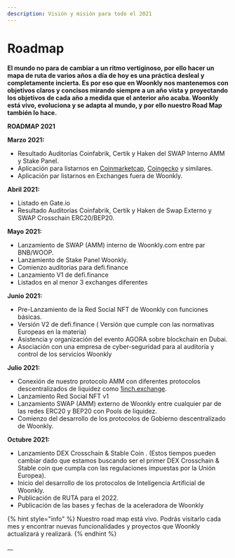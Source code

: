 ```yaml
---
description: Visión y misión para todo el 2021
---
```


# Roadmap

**El mundo no para de cambiar a un ritmo vertiginoso, por ello hacer un mapa de ruta de varios años a día de hoy es una práctica desleal y completamente incierta. Es por eso que en Woonkly nos mantenemos con objetivos claros y concisos mirando siempre a un año vista y proyectando los objetivos de cada año a medida que el anterior año acaba. Woonkly está vivo, evoluciona y se adapta al mundo, y por ello nuestro Road Map también lo hace.**

**ROADMAP 2021**

**Marzo 2021:** 

* Resultado Auditorías Coinfabrik, Certik y Haken del SWAP Interno AMM y Stake Panel.
* Aplicación para listarnos en [Coinmarketcap](https://Coinmarketcap.com), [Coingecko](https://coingecko.com) y similares.
* Aplicación par listarnos en Exchanges fuera de Woonkly.

**Abril 2021:** 

* Listado en Gate.io
* Resultado Auditorías Coinfabrik, Certik y Haken de Swap Externo y SWAP Crosschain ERC20/BEP20.

**Mayo 2021:**

* Lanzamiento de SWAP \(AMM\) interno de Woonkly.com entre par BNB/WOOP.
* Lanzamiento de Stake Panel Woonkly.
* Comienzo auditorias para defi.finance
* Lanzamiento V1 de defi.finance
* Listados en al menor 3 exchanges diferentes

**Junio 2021:**

* Pre-Lanzamiento de la Red Social NFT de Woonkly con funciones básicas.
* Versión V2 de defi.finance \( Versión que cumple con las normativas Europeas en la materia\)
* Asistencia y organización del evento AGORA sobre blockchain en Dubai.
* Asociación con una empresa de cyber-seguridad para al auditoría y control de los servicios Woonkly

**Julio 2021:**

* Conexión de nuestro protocolo AMM con diferentes protocolos descentralizados de liquidez como [1inch.exchange](https://1inch.exchange).
* Lanzamiento Red Social NFT v1
* Lanzamiento SWAP \(AMM\) externo de Woonkly entre cualquier par de las redes ERC20 y BEP20 con Pools de liquidez.
* Comienzo del desarrollo de los protocolos de Gobierno descentralizado de Woonkly.

**Octubre 2021:**

* Lanzamiento DEX Crosschain & Stable Coin . \(Estos tiempos pueden cambiar dado que estamos buscando ser el primer DEX Crosschain & Stable coin que cumpla con las regulaciones impuestas por la Unión Europea\).
* Inicio del desarrollo de los protocolos de Inteligencia Artificial de Woonkly.
* Publicación de RUTA para el 2022.
* Publicación de las bases y fechas de la aceleradora de Woonkly

{% hint style="info" %}
Nuestro road map está vivo. Podrás visitarlo cada mes y encontrar nuevas funcionalidades y proyectos que Woonkly actualizará y realizará.
{% endhint %}

\_\_

